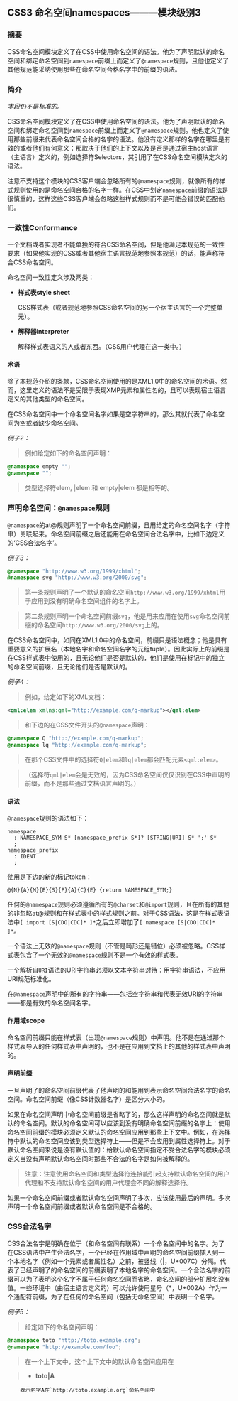 ## CSS3 命名空间namespaces———模块级别3

### 摘要

CSS命名空间模块定义了在CSS中使用命名空间的语法。他为了声明默认的命名空间和绑定命名空间到`namespace`前缀上而定义了`@namespace`规则，且他也定义了其他规范能采纳使用那些在命名空间合格名字中的前缀的语法。

### 简介

_本段仍不是标准的。_

CSS命名空间模块定义了在CSS中使用命名空间的语法。他为了声明默认的命名空间和绑定命名空间到`namespace`前缀上而定义了`@namespace`规则。他也定义了使用那些前缀来代表命名空间合格的名字的语法。他没有定义那样的名字在哪里是有效的或者他们有何意义：那取决于他们的上下文以及是否是通过宿主host语言（主语言）定义的，例如选择符Selectors，其引用了在CSS命名空间模块定义的语法。

注意不支持这个模块的CSS客户端会忽略所有的`@namespace`规则，就像所有的样式规则使用的是命名空间合格的名字一样。在CSS中划定`namespace`前缀的语法是很慎重的，这样这些CSS客户端会忽略这些样式规则而不是可能会错误的匹配他们。

<!--more-->

### 一致性Conformance

一个文档或者实现者不能单独的符合CSS命名空间，但是他满足本规范的一致性要求（如果他实现的CSS或者其他宿主语言规范地参照本规范）的话，能声称符合CSS命名空间。

命名空间一致性定义涉及两类：

* __样式表style sheet__

	CSS样式表（或者规范地参照CSS命名空间的另一个宿主语言的一个完整单元）。

* __解释器interpreter__
	
	解释样式表语义的人或者东西。（CSS用户代理在这一类中。）

#### 术语

除了本规范介绍的条款，CSS命名空间使用的是XML1.0中的命名空间的术语。然而，这里定义的语法不是受限于表现XMP元素和属性名的，且可以表现宿主语言定义的其他类型的命名空间。

在CSS命名空间中一个命名空间名字如果是空字符串的，那么其就代表了命名空间为空或者缺少命名空间。

_例子2：_

> 例如给定如下的命名空间声明：

```css
@namespace empty "";
@namespace "";
```

> 类型选择符elem, |elem 和 empty|elem 都是相等的。

### 声明命名空间：`@namespace`规则

`@namespace`的at@规则声明了一个命名空间前缀，且用给定的命名空间名字（字符串）关联起来。命名空间前缀之后还能用在命名空间合法名字中，比如下边定义的‘CSS合法名字’。

_例子3：_

```css
@namespace "http://www.w3.org/1999/xhtml";
@namespace svg "http://www.w3.org/2000/svg";
```

> 第一条规则声明了一个默认的命名空间`http://www.w3.org/1999/xhtml`用于应用到没有明确命名空间组件的名字上。

> 第二条规则声明一个命名空间前缀`svg`，他是用来应用在使用`svg`命名空间前缀的命名空间`http://www.w3.org/2000/svg`上的。

在CSS命名空间中，如同在XML1.0中的命名空间，前缀只是语法概念；他是具有重要意义的扩展名（本地名字和命名空间名字的元组tuple）。因此实际上的前缀是在CSS样式表中使用的，且无论他们是否是默认的，他们是使用在标记中的独立的命名空间前缀，且无论他们是否是默认的。

_例子4：_

> 例如，给定如下的XML文档：

```xml
<qml:elem xmlns:qml="http://example.com/q-markup"></qml:elem>
```

> 和下边的在CSS文件开头的`@namespace`声明：

```css
@namespace Q "http://example.com/q-markup";
@namespace lq "http://example.com/q-markup";
```

> 在那个CSS文件中的选择符`Q|elem`和`lq|elem`都会匹配元素`<qml:elem>`。

> （选择符`qml|elem`会是无效的，因为CSS命名空间仅仅识别在CSS中声明的前缀，而不是那些通过文档语言声明的。）

#### 语法

`@namespace`规则的语法如下：

```
namespace
  : NAMESPACE_SYM S* [namespace_prefix S*]? [STRING|URI] S* ';' S*
  ;
namespace_prefix
  : IDENT
  ;
```

使用是下边的新的标记token：

```
@{N}{A}{M}{E}{S}{P}{A}{C}{E} {return NAMESPACE_SYM;}
```

任何的`@namespace`规则必须遵循所有的`@charset`和`@import`规则，且在所有的其他的非忽略at@规则和在样式表中的样式规则之前。对于CSS语法，这是在样式表语法中`[ import [S|CDO|CDC]* ]*`之后立即增加了`[ namespace [S|CDO|CDC]* ]*`。

一个语法上无效的`@namespace`规则（不管是畸形还是错位）必须被忽略。CSS样式表包含了一个无效的`@namespace`规则不是一个有效的样式表。

一个解析自`URI`语法的URI字符串必须以文本字符串对待：用字符串语法，不应用URI规范标准化。

在`@namespace`声明中的所有的字符串——包括空字符串和代表无效URI的字符串——都是有效的命名空间名字。

#### 作用域scope

命名空间前缀只能在样式表（出现`@namespace`规则）中声明。他不是在通过那个样式表导入的任何样式表中声明的，也不是在应用到文档上的其他的样式表中声明的。

#### 声明前缀

一旦声明了的命名空间前缀代表了他声明的和能用到表示命名空间合法名字的命名空间。命名空间前缀（像CSS计数器名字）是区分大小的。

如果在命名空间声明中命名空间前缀是省略了的，那么这样声明的命名空间就是默认的命名空间。默认的命名空间可以应该到没有明确命名空间前缀的名字上：使用命名空间前缀的模块必须定义默认的命名空间应用到那些上下文中。例如，在选择符中默认的命名空间应该到类型选择符上——但是不会应用到属性选择符上。对于默认命名空间来说是没有默认值的：给默认命名空间指定不受合法名字的模块必须定义当没有声明默认命名空间时那些不合法的名字是如何被解释的。

> 注意：注意使用命名空间和类型选择符连接能引起支持默认命名空间的用户代理和不支持默认命名空间的用户代理会不同的解释选择符。

如果一个命名空间前缀或者默认命名空间声明了多次，应该使用最后的声明。多次声明一个命名空间前缀或者默认命名空间是不合格的。

### CSS合法名字

CSS合法名字是明确在位于（和命名空间有联系）一个命名空间中的名字。为了在CSS语法中产生合法名字，一个已经在作用域中声明的命名空间前缀插入到一个本地名字（例如一个元素或者属性名）之前，被竖线（|，U+007C）分隔。代表了已经声明了的命名空间的前缀表明了本地名字的命名空间。一个合法名字的前缀可以为了表明这个名字不属于任何命名空间而省略，命名空间的部分扩展名没有值。一些环境中（由宿主语言定义的）可以允许使用星号（*，U+002A）作为一个通配符前缀，为了在任何的命名空间（包括无命名空间）中表明一个名字。

_例子5：_

> 给定如下的命名空间声明：

```css
@namespace toto "http://toto.example.org";
@namespace "http://example.com/foo";
```

> 在一个上下文中，这个上下文中的默认命名空间应用在

> * __toto|A__
	
		表示名字A在`http://toto.example.org`命名空间中

